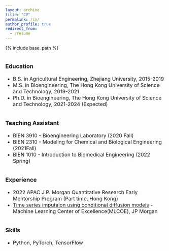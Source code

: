 ```yaml
---
layout: archive
title: "CV"
permalink: /cv/
author_profile: true
redirect_from:
  - /resume
---
```


{% include base_path %}

<b><font size=4>Education</font></b>  
======
* <font size=3>B.S. in Agricultural Engineering, Zhejiang University, 2015-2019 </font>
* <font size=3>M.S. in Bioengineering, The Hong Kong University of Science and Technology, 2019-2021</font>
* <font size=3>Ph.D. in Bioengineering, The Hong Kong University of Science and Technology, 2021-2024 (Expected)</font>

<b><font size=4>Teaching Assistant</font></b>  
======
* <font size=3>BIEN 3910 - Bioengineering Laboratory (2020 Fall)</font>
* <font size=3>BIEN 2310 - Modeling for Chemical and Biological Engineering (2021Fall)</font>
* <font size=3>BIEN 1010 - Introduction to Biomedical Engineering (2022 Spring)</font>

<b><font size=4>Experience</font></b>  
======
* <font size=3>2022 APAC J.P. Morgan Quantitative Research Early Mentorship Program (Part time, Hong Kong)</font>
* <font size=3>[Time series imputaion using conditional diffusion models](https://github.com/Tonyhuiii/MLCOE-Tensorflow-) - Machine Learning Center of Excellence(MLCOE), JP Morgan</font>

<b><font size=4>Skills</font></b>  
======
* <font size=3>Python, PyTorch, TensorFlow</font>
